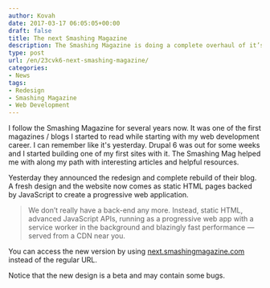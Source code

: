 ```yaml
---
author: Kovah
date: 2017-03-17 06:05:05+00:00
draft: false
title: The next Smashing Magazine
description: The Smashing Magazine is doing a complete overhaul of it’s website and print magazine. Here’s a sneak preview.
type: post
url: /en/23cvk6-next-smashing-magazine/
categories:
- News
tags:
- Redesign
- Smashing Magazine
- Web Development
---
```


I follow the Smashing Magazine for several years now. It was one of the first magazines / blogs I started to read while starting with my web development career. I can remember like it's yesterday. Drupal 6 was out for some weeks and I started building one of my first sites with it. The Smashing Mag helped me with along my path with interesting articles and helpful resources.

Yesterday they announced the redesign and complete rebuild of their blog. A fresh design and the website now comes as static HTML pages backed by JavaScript to create a progressive web application.

> We don’t really have a back-end any more. Instead, static HTML, advanced JavaScript APIs, running as a progressive web app with a service worker in the background and blazingly fast performance — served from a CDN near you.

You can access the new version by using [next.smashingmagazine.com](https://next.smashingmagazine.com/) instead of the regular URL.

Notice that the new design is a beta and may contain some bugs.
